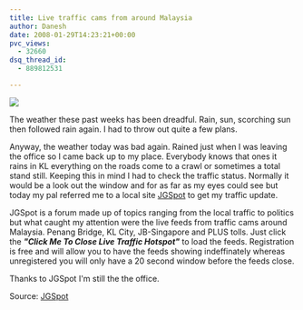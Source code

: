 ```yaml
---
title: Live traffic cams from around Malaysia
author: Danesh
date: 2008-01-29T14:23:21+00:00
pvc_views:
  - 32660
dsq_thread_id:
  - 889812531

---
```

[<img src="http://img301.imageshack.us/img301/2456/jgspotsxl0.jpg" border="0" />][1]

The weather these past weeks has been dreadful. Rain, sun, scorching sun then followed rain again. I had to throw out quite a few plans.

Anyway, the weather today was bad again. Rained just when I was leaving the office so I came back up to my place. Everybody knows that ones it rains in KL everything on the roads come to a crawl or sometimes a total stand still. Keeping this in mind I had to check the traffic status. Normally it would be a look out the window and for as far as my eyes could see but today my pal referred me to a local site [JGSpot][2] to get my traffic update.

JGSpot is a forum made up of topics ranging from the local traffic to politics but what caught my attention were the live feeds from traffic cams around Malaysia. Penang Bridge, KL City, JB-Singapore and PLUS tolls. Just click the _**"Click Me To Close Live Traffic Hotspot"**_ to load the feeds. Registration is free and will allow you to have the feeds showing indeffinately whereas unregistered you will only have a 20 second window before the feeds close.

Thanks to JGSpot I'm still the the office.

Source: [JGSpot][2]

 [1]: http://img301.imageshack.us/img301/3782/jgspotcu4.jpg
 [2]: http://jgspot.com/index.php